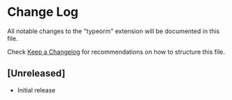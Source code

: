 # Change Log
All notable changes to the "typeorm" extension will be documented in this file.

Check [Keep a Changelog](http://keepachangelog.com/) for recommendations on how to structure this file.

## [Unreleased]
- Initial release